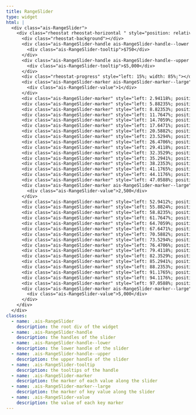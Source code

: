 ```yaml
---
title: RangeSlider
type: widget
html: |
  <div class="ais-RangeSlider">
    <div class="rheostat rheostat-horizontal " style="position: relative;">
      <div class="rheostat-background"></div>
      <div class="ais-RangeSlider-handle ais-RangeSlider-handle--lower rheostat-handle" aria-valuemax="5000" aria-valuemin="1" aria-valuenow="750" aria-disabled="false" data-handle-key="0" role="slider" tabindex="0" style="left: 15%; position: absolute;">
        <div class="ais-RangeSlider-tooltip">$750</div>
      </div>
      <div class="ais-RangeSlider-handle ais-RangeSlider-handle--upper rheostat-handle" aria-valuemax="5000" aria-valuemin="750" aria-valuenow="5000" aria-disabled="false" data-handle-key="1" role="slider" tabindex="0" style="left: 100%; position: absolute;">
        <div class="ais-RangeSlider-tooltip">$5,000</div>
      </div>
      <div class="rheostat-progress" style="left: 15%; width: 85%;"></div>
      <div class="ais-RangeSlider-marker ais-RangeSlider-marker--large" style="left: 0%; position: absolute; margin-left: 0px;">
        <div class="ais-RangeSlider-value">1</div>
      </div>
      <div class="ais-RangeSlider-marker" style="left: 2.94118%; position: absolute; margin-left: 0px;"></div>
      <div class="ais-RangeSlider-marker" style="left: 5.88235%; position: absolute; margin-left: 0px;"></div>
      <div class="ais-RangeSlider-marker" style="left: 8.82353%; position: absolute; margin-left: 0px;"></div>
      <div class="ais-RangeSlider-marker" style="left: 11.7647%; position: absolute; margin-left: 0px;"></div>
      <div class="ais-RangeSlider-marker" style="left: 14.7059%; position: absolute; margin-left: 0px;"></div>
      <div class="ais-RangeSlider-marker" style="left: 17.6471%; position: absolute; margin-left: 0px;"></div>
      <div class="ais-RangeSlider-marker" style="left: 20.5882%; position: absolute; margin-left: 0px;"></div>
      <div class="ais-RangeSlider-marker" style="left: 23.5294%; position: absolute; margin-left: 0px;"></div>
      <div class="ais-RangeSlider-marker" style="left: 26.4706%; position: absolute; margin-left: 0px;"></div>
      <div class="ais-RangeSlider-marker" style="left: 29.4118%; position: absolute; margin-left: 0px;"></div>
      <div class="ais-RangeSlider-marker" style="left: 32.3529%; position: absolute; margin-left: 0px;"></div>
      <div class="ais-RangeSlider-marker" style="left: 35.2941%; position: absolute; margin-left: 0px;"></div>
      <div class="ais-RangeSlider-marker" style="left: 38.2353%; position: absolute; margin-left: 0px;"></div>
      <div class="ais-RangeSlider-marker" style="left: 41.1765%; position: absolute; margin-left: 0px;"></div>
      <div class="ais-RangeSlider-marker" style="left: 44.1176%; position: absolute; margin-left: 0px;"></div>
      <div class="ais-RangeSlider-marker" style="left: 47.0588%; position: absolute; margin-left: 0px;"></div>
      <div class="ais-RangeSlider-marker ais-RangeSlider-marker--large" style="left: 50%; position: absolute; margin-left: 0px;">
        <div class="ais-RangeSlider-value">2,500</div>
      </div>
      <div class="ais-RangeSlider-marker" style="left: 52.9412%; position: absolute; margin-left: 0px;"></div>
      <div class="ais-RangeSlider-marker" style="left: 55.8824%; position: absolute; margin-left: 0px;"></div>
      <div class="ais-RangeSlider-marker" style="left: 58.8235%; position: absolute; margin-left: 0px;"></div>
      <div class="ais-RangeSlider-marker" style="left: 61.7647%; position: absolute; margin-left: 0px;"></div>
      <div class="ais-RangeSlider-marker" style="left: 64.7059%; position: absolute; margin-left: 0px;"></div>
      <div class="ais-RangeSlider-marker" style="left: 67.6471%; position: absolute; margin-left: 0px;"></div>
      <div class="ais-RangeSlider-marker" style="left: 70.5882%; position: absolute; margin-left: 0px;"></div>
      <div class="ais-RangeSlider-marker" style="left: 73.5294%; position: absolute; margin-left: 0px;"></div>
      <div class="ais-RangeSlider-marker" style="left: 76.4706%; position: absolute; margin-left: 0px;"></div>
      <div class="ais-RangeSlider-marker" style="left: 79.4118%; position: absolute; margin-left: 0px;"></div>
      <div class="ais-RangeSlider-marker" style="left: 82.3529%; position: absolute; margin-left: 0px;"></div>
      <div class="ais-RangeSlider-marker" style="left: 85.2941%; position: absolute; margin-left: 0px;"></div>
      <div class="ais-RangeSlider-marker" style="left: 88.2353%; position: absolute; margin-left: 0px;"></div>
      <div class="ais-RangeSlider-marker" style="left: 91.1765%; position: absolute; margin-left: 0px;"></div>
      <div class="ais-RangeSlider-marker" style="left: 94.1176%; position: absolute; margin-left: 0px;"></div>
      <div class="ais-RangeSlider-marker" style="left: 97.0588%; position: absolute; margin-left: 0px;"></div>
      <div class="ais-RangeSlider-marker ais-RangeSlider-marker--large" style="left: 100%; position: absolute; margin-left: -2px;">
        <div class="ais-RangeSlider-value">5,000</div>
      </div>
    </div>
  </div>
classes:
  - name: .ais-RangeSlider
    description: the root div of the widget
  - name: .ais-RangeSlider-handle
    description: the handles of the slider
  - name: .ais-RangeSlider-handle--lower
    description: the lower handle of the slider
  - name: .ais-RangeSlider-handle--upper
    description: the upper handle of the slider
  - name: .ais-RangeSlider-tooltip
    description: the tooltips of the handle
  - name: .ais-RangeSlider-marker
    description: the marker of each value along the slider
  - name: .ais-RangeSlider-marker--large
    description: the marker of key value along the slider
  - name: .ais-RangeSlider-value
    description: the value of each key marker
---
```

